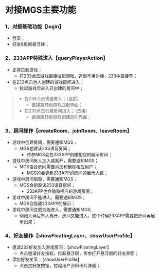 # 对接MGS主要功能
### 1、对接基础功能【login】
- 登录；
- 好友&房间悬浮球；

### 2、233APP特殊进入【queryPlayerAction】
- 正常拉起游戏；
    - 在233点击游戏直接拉起游戏，这里不用对接，233中直接有；
- 在233点击他人创建的游戏房间进入；
    - 拉起游戏后进入已创建的房间中；
> - 在233点击快速进入；（选接）
>   - 直接跳转到游戏匹配界面；
> - 在233点击创建房间进入；（选接）
>   - 直接跳转到游戏创建房间界面；

### 3、房间操作【createRoom、joinRoom、leaveRoom】
- 游戏中创建房间，需要通知MGS；
    - MGS创建该233语音房间；
        - 传参MGS会在233APP创建相应的展示房间；
- 游戏中房间有人加入或离开，需要通知MGS；
    - MGS语音房间需要添加和删除相应用户；
        - MGS的会更新233APP的房间的展示人数；
- 游戏中房间销毁，需要通知MGS；
    - MGS会销毁该233语音房间；
        - 233APP也会销毁相应的游戏房间；
- 游戏中房间不能进入，需要通知MGS；
    - MGS会隐藏233APP的展示；
- 游戏中房间变更为能进入，需要通知MGS;
    - 例如人满后有人离开，房间又能进入，这个时候233APP需要把房间再展示出来；

### 4、好友操作【showFloatingLayer、showUserProfile】
- 邀请233好友加入游戏房间；【showFloatingLayer】
    - 点击邀请好友按钮，拉起悬浮层，传参打开悬浮层的好友界面；
- 添加好友关系；【showUserProfile】
    - 点击加好友按钮，拉起用户资料卡片弹窗；

